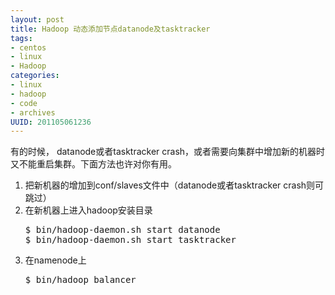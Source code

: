 ```yaml
--- 
layout: post
title: Hadoop 动态添加节点datanode及tasktracker
tags: 
- centos
- linux
- Hadoop
categories:
- linux
- hadoop
- code
- archives
UUID: 201105061236
---
```

有的时候， datanode或者tasktracker crash，或者需要向集群中增加新的机器时又不能重启集群。下面方法也许对你有用。
<ol>
<li>
把新机器的增加到conf/slaves文件中（datanode或者tasktracker crash则可跳过） 
</li>
<li>
在新机器上进入hadoop安装目录 
</li>
<pre id="bash">
$ bin/hadoop-daemon.sh start datanode 
$ bin/hadoop-daemon.sh start tasktracker 
</pre>
<li>在namenode上 </li>
<pre id="bash">
$ bin/hadoop balancer
</pre>
</ol>
